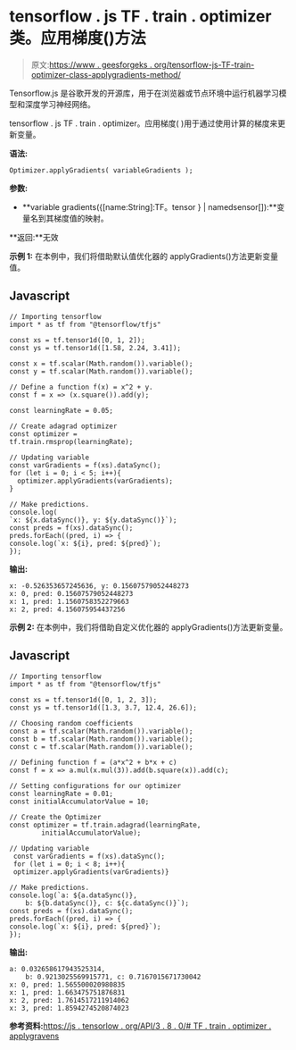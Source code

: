 # tensorflow . js TF . train . optimizer 类。应用梯度()方法

> 原文:[https://www . geesforgeks . org/tensorflow-js-TF-train-optimizer-class-applygradients-method/](https://www.geeksforgeeks.org/tensorflow-js-tf-train-optimizer-class-applygradients-method/)

Tensorflow.js 是谷歌开发的开源库，用于在浏览器或节点环境中运行机器学习模型和深度学习神经网络。

tensorflow . js TF . train . optimizer。应用梯度( )用于通过使用计算的梯度来更新变量。

**语法:**

```
Optimizer.applyGradients( variableGradients );
```

**参数:**

*   **variable gradients({[name:String]:TF。tensor } | namedsensor[]):**变量名到其梯度值的映射。

**返回:**无效

**示例 1:** 在本例中，我们将借助默认值优化器的 applyGradients()方法更新变量值。

## Javascript

```
// Importing tensorflow
import * as tf from "@tensorflow/tfjs"

const xs = tf.tensor1d([0, 1, 2]);
const ys = tf.tensor1d([1.58, 2.24, 3.41]);

const x = tf.scalar(Math.random()).variable();
const y = tf.scalar(Math.random()).variable();

// Define a function f(x) = x^2 + y.
const f = x => (x.square()).add(y);

const learningRate = 0.05;

// Create adagrad optimizer
const optimizer =
tf.train.rmsprop(learningRate);

// Updating variable
const varGradients = f(xs).dataSync();
for (let i = 0; i < 5; i++){
  optimizer.applyGradients(varGradients);
}

// Make predictions.
console.log(
`x: ${x.dataSync()}, y: ${y.dataSync()}`);
const preds = f(xs).dataSync();
preds.forEach((pred, i) => {
console.log(`x: ${i}, pred: ${pred}`);
});
```

**输出:**

```
x: -0.526353657245636, y: 0.15607579052448273
x: 0, pred: 0.15607579052448273
x: 1, pred: 1.1560758352279663
x: 2, pred: 4.156075954437256
```

**示例 2:** 在本例中，我们将借助自定义优化器的 applyGradients()方法更新变量。

## Javascript

```
// Importing tensorflow
import * as tf from "@tensorflow/tfjs"

const xs = tf.tensor1d([0, 1, 2, 3]);
const ys = tf.tensor1d([1.3, 3.7, 12.4, 26.6]);

// Choosing random coefficients
const a = tf.scalar(Math.random()).variable();
const b = tf.scalar(Math.random()).variable();
const c = tf.scalar(Math.random()).variable();

// Defining function f = (a*x^2 + b*x + c)
const f = x => a.mul(x.mul(3)).add(b.square(x)).add(c);

// Setting configurations for our optimizer
const learningRate = 0.01;
const initialAccumulatorValue = 10;

// Create the Optimizer
const optimizer = tf.train.adagrad(learningRate,
        initialAccumulatorValue);

// Updating variable
 const varGradients = f(xs).dataSync();
 for (let i = 0; i < 8; i++){
 optimizer.applyGradients(varGradients)}

// Make predictions.
console.log(`a: ${a.dataSync()},
    b: ${b.dataSync()}, c: ${c.dataSync()}`);
const preds = f(xs).dataSync();
preds.forEach((pred, i) => {
console.log(`x: ${i}, pred: ${pred}`);
});
```

**输出:**

```
a: 0.032658617943525314,
    b: 0.9213025569915771, c: 0.7167015671730042
x: 0, pred: 1.565500020980835
x: 1, pred: 1.663475751876831
x: 2, pred: 1.7614517211914062
x: 3, pred: 1.8594274520874023
```

**参考资料:**[https://js . tensorlow . org/API/3 . 8 . 0/# TF . train . optimizer . applygravens](https://js.tensorflow.org/api/3.8.0/#tf.train.Optimizer.applyGradients)